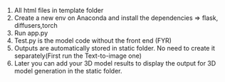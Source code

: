 1. All html files in template folder
2. Create a new env on Anaconda and install the dependencies => flask, diffusers,torch  
3. Run app.py
4. Test.py is the model code without the front end (FYR)
5. Outputs are automatically stored in static folder. No need to create it separately(First run the Text-to-image one)
6. Later you can add your 3D model results to display the output for 3D model generation in the static folder.

